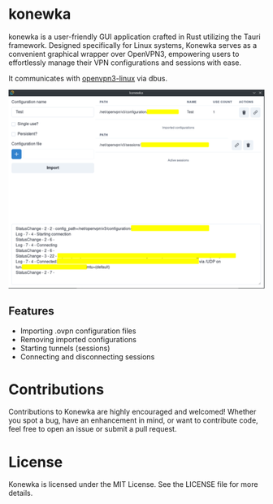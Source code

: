 # konewka
konewka is a user-friendly GUI application crafted in Rust utilizing the Tauri framework. Designed specifically for Linux systems, Konewka serves as a convenient graphical wrapper over OpenVPN3, empowering users to effortlessly manage their VPN configurations and sessions with ease.

It communicates with [openvpn3-linux](https://github.com/OpenVPN/openvpn3-linux) via dbus.

![Example image](./images/example.png)

## Features
* Importing .ovpn configuration files
* Removing imported configurations
* Starting tunnels (sessions)
* Connecting and disconnecting sessions

# Contributions
Contributions to Konewka are highly encouraged and welcomed! Whether you spot a bug, have an enhancement in mind, or want to contribute code, feel free to open an issue or submit a pull request.

# License
Konewka is licensed under the MIT License. See the LICENSE file for more details.